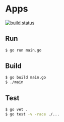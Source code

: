 # Apps

[![build status](https://travis-ci.org/hung-phan/apps.svg?branch=master)](http://travis-ci.org/hung-phan/apps/)

## Run

```bash
$ go run main.go
```

## Build

```bash
$ go build main.go
$ ./main
```

## Test

```bash
$ go vet .
$ go test -v -race ./...
```
